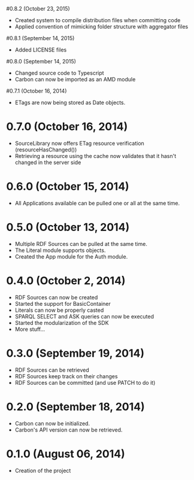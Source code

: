 #0.8.2 (October 23, 2015)
* Created system to compile distribution files when committing code
* Applied convention of mimicking folder structure with aggregator files

#0.8.1 (September 14, 2015)
* Added LICENSE files

#0.8.0 (September 14, 2015)
* Changed source code to Typescript
* Carbon can now be imported as an AMD module

#0.7.1 (October 16, 2014)
* ETags are now being stored as Date objects.
# 0.7.0 (October 16, 2014)
* SourceLibrary now offers ETag resource verification (resourceHasChanged())
* Retrieving a resource using the cache now validates that it hasn't changed in the server side
# 0.6.0 (October 15, 2014)
* All Applications available can be pulled one or all at the same time.
# 0.5.0 (October 13, 2014)
* Multiple RDF Sources can be pulled at the same time.
* The Literal module supports objects.
* Created the App module for the Auth module.
# 0.4.0 (October 2, 2014)
* RDF Sources can now be created
* Started the support for BasicContainer
* Literals can now be properly casted
* SPARQL SELECT and ASK queries can now be executed
* Started the modularization of the SDK
* More stuff...

# 0.3.0 (September 19, 2014)
* RDF Sources can be retrieved
* RDF Sources keep track on their changes
* RDF Sources can be committed (and use PATCH to do it)
# 0.2.0 (September 18, 2014)
* Carbon can now be initialized.
* Carbon's API version can now be retrieved.
# 0.1.0 (August 06, 2014)
* Creation of the project